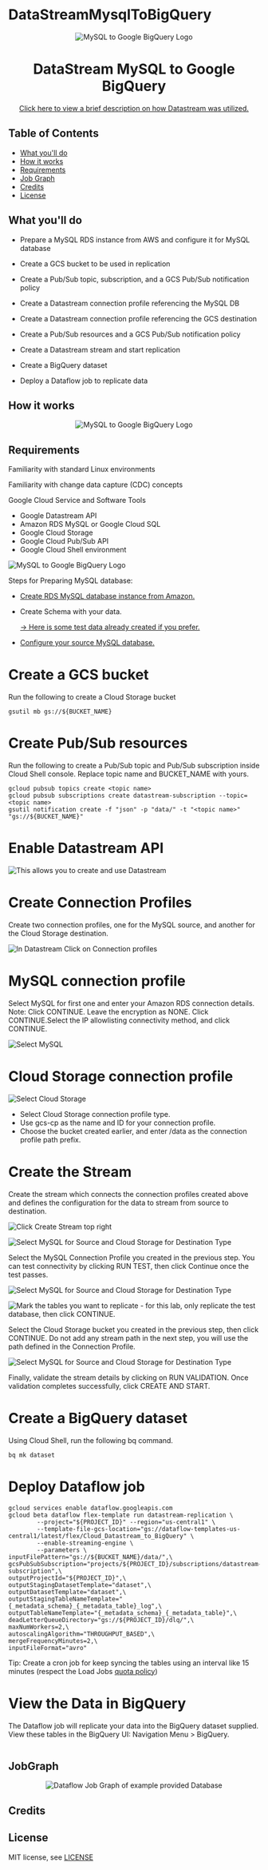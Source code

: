 # DataStreamMysqlToBigQuery
<p align="center"><img src="https://i.imgur.com/7lCeTLU.png" alt="MySQL to Google BigQuery Logo" /></p>

<h1 align="center">DataStream MySQL to Google BigQuery</h1>

<p align="center"><a href="database-sample/HPMS.sql">Click here to view a brief description on how Datastream was utilized.</a></p>

## Table of Contents
+ [What you'll do](#what-youll-do)
+ [How it works](#how-it-works)
+ [Requirements](#requirements)
+ [Job Graph](#JobGraph)
+ [Credits](#credits)
+ [License](#license)

## What you'll do

+ Prepare a MySQL RDS  instance from AWS and configure it for MySQL database

+ Create a GCS bucket to be used in replication

+ Create a Pub/Sub topic, subscription, and a GCS Pub/Sub notification policy

+ Create a Datastream connection profile referencing the MySQL DB

+ Create a Datastream connection profile referencing the GCS destination

+ Create a Pub/Sub resources and a GCS Pub/Sub notification policy

+ Create a Datastream stream and start replication

+ Create a BigQuery dataset

+ Deploy a Dataflow job to replicate data

## How it works
<p align="center"><img src="https://i.imgur.com/QmHqOkX.gif" alt="MySQL to Google BigQuery Logo" /></p>

## Requirements

Familiarity with standard Linux environments

Familiarity with change data capture (CDC) concepts

Google Cloud Service and Software Tools
+ Google Datastream API
+ Amazon RDS MySQL or Google Cloud SQL
+ Google Cloud Storage
+ Google Cloud Pub/Sub API
+ Google Cloud Shell environment

<p align="left"><img src="https://i.imgur.com/CBhoEVh.png" alt="MySQL to Google BigQuery Logo" /></p>
Steps for Preparing MySQL database:

+ <p align="left"><a href="https://docs.aws.amazon.com/AmazonRDS/latest/UserGuide/USER_CreateDBInstance.html">Create RDS MySQL database instance from Amazon.</a></p>

+ Create Schema with your data.<p align="left"><a href="https://docs.aws.amazon.com/AmazonRDS/latest/UserGuide/USER_CreateDBInstance.html"> -> Here is some test data already created if you prefer.</a></p>

+ <p align="left"><a href="https://cloud.google.com/datastream/docs/configure-your-source-mysql-database#rdsformysql">Configure your source MySQL database.</a></p>



# Create a GCS bucket 
Run the following to create a Cloud Storage bucket
```
gsutil mb gs://${BUCKET_NAME}
```

# Create Pub/Sub resources 
Run the following to create a Pub/Sub topic and Pub/Sub subscription inside Cloud Shell console.
Replace topic name  and BUCKET_NAME with yours.
```
gcloud pubsub topics create <topic name>
gcloud pubsub subscriptions create datastream-subscription --topic=<topic name>
gsutil notification create -f "json" -p "data/" -t "<topic name>" "gs://${BUCKET_NAME}"
```
# Enable Datastream API
<p align="left"><img src="https://i.imgur.com/tqBBks2.png" alt="This allows you to create and use Datastream" /></p>

# Create Connection Profiles
Create two connection profiles, one for the MySQL source, and another for the Cloud Storage destination.
<p align="left"><img src="https://i.imgur.com/Noo6nYu.png" alt="In Datastream Click on Connection profiles" /></p>

# MySQL connection profile
Select MySQL for first one and enter your Amazon RDS connection details.
Note: 
Click CONTINUE.
Leave the encryption as NONE. 
Click CONTINUE.Select the IP allowlisting connectivity method, and click CONTINUE.
<p align="left"><img src="https://i.imgur.com/leAREla.png" alt="Select MySQL" /></p>


# Cloud Storage connection profile
<p align="left"><img src="https://i.imgur.com/Nz6r3zT.png" alt="Select Cloud Storage" /></p>

+ Select Cloud Storage connection profile type.
+ Use gcs-cp as the name and ID for your connection profile.
+ Choose the bucket created earlier, and enter /data as the connection profile path prefix.

# Create the Stream
Create the stream which connects the connection profiles created above and defines the configuration for the data to stream from source to destination.
<p align="left"><img src="https://i.imgur.com/ixLrPYr.png" alt="Click Create Stream top right" /></p>
<p align="left"><img src="https://i.imgur.com/ixLrPYr.png" alt="Select MySQL for Source and Cloud Storage for Destination Type" /></p>
Select the MySQL Connection Profile you created in the previous step. You can test connectivity by clicking RUN TEST, then click Continue once the test passes.
<p align="left"><img src="https://i.imgur.com/eBbmQum.png" alt="Select MySQL for Source and Cloud Storage for Destination Type" /></p>
<p align="left"><img src="https://i.imgur.com/tOvttXY.png" alt="Mark the tables you want to replicate - for this lab, only replicate the test database, then click CONTINUE." /></p>
Select the Cloud Storage bucket you created in the previous step, then click CONTINUE.
Do not add any stream path in the next step, you will use the path defined in the Connection Profile.
<p align="left"><img src="https://i.imgur.com/kxtFdOl.png" alt="Select MySQL for Source and Cloud Storage for Destination Type" /></p>
Finally, validate the stream details by clicking on RUN VALIDATION. Once validation completes successfully, click CREATE AND START.

# Create a BigQuery dataset
Using Cloud Shell, run the following bq command.
```
bq mk dataset
```
# Deploy Dataflow job
```
gcloud services enable dataflow.googleapis.com
gcloud beta dataflow flex-template run datastream-replication \
        --project="${PROJECT_ID}" --region="us-central1" \
        --template-file-gcs-location="gs://dataflow-templates-us-central1/latest/flex/Cloud_Datastream_to_BigQuery" \
        --enable-streaming-engine \
        --parameters \
inputFilePattern="gs://${BUCKET_NAME}/data/",\
gcsPubSubSubscription="projects/${PROJECT_ID}/subscriptions/datastream-subscription",\
outputProjectId="${PROJECT_ID}",\
outputStagingDatasetTemplate="dataset",\
outputDatasetTemplate="dataset",\
outputStagingTableNameTemplate="{_metadata_schema}_{_metadata_table}_log",\
outputTableNameTemplate="{_metadata_schema}_{_metadata_table}",\
deadLetterQueueDirectory="gs://${PROJECT_ID}/dlq/",\
maxNumWorkers=2,\
autoscalingAlgorithm="THROUGHPUT_BASED",\
mergeFrequencyMinutes=2,\
inputFileFormat="avro"
```

Tip: Create a cron job for keep syncing the tables using an interval like 15 minutes (respect the Load Jobs [quota policy](https://cloud.google.com/bigquery/quota-policy))



# View the Data in BigQuery

The Dataflow job will replicate your data into the BigQuery dataset supplied. View these tables in the BigQuery UI: Navigation Menu > BigQuery.
<p align="center"><img src="https://i.imgur.com/TGIQ9ks.png" alt="" /></p>

## JobGraph
<p align="center"><img src="https://i.imgur.com/RloFs0K.png" alt="Dataflow Job Graph of example provided Database" /></p>


## Credits



## License

MIT license, see [LICENSE](LICENSE)
